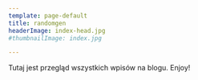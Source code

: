 ```yaml
---
template: page-default
title: randomgen
headerImage: index-head.jpg
#thumbnailImage: index.jpg

---
```

Tutaj jest przegląd wszystkich wpisów na blogu. Enjoy!
